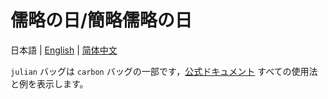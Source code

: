 # 儒略の日/簡略儒略の日

日本語 | [English](README.md) | [简体中文](README.cn.md)

`julian` バッグは `carbon` バッグの一部です，[公式ドキュメント](https://carbon.go-pkg.com/ja/usage/calendar.html#ユリウスの日-簡略化ユリウスの日) すべての使用法と例を表示します。

